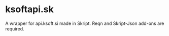 # ksoftapi.sk
A wrapper for api.ksoft.si made in Skript. Reqn and Skript-Json add-ons are required.
